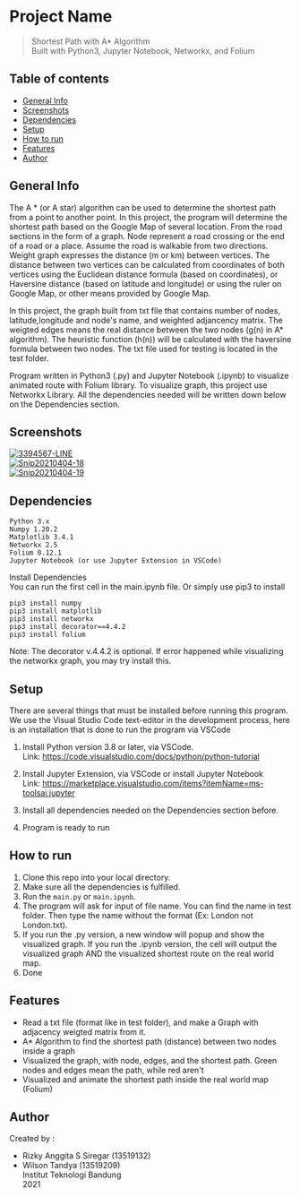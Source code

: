 # Project Name
> Shortest Path with A* Algorithm <br>
> Built with Python3, Jupyter Notebook, Networkx, and Folium

## Table of contents
* [General Info](#general-info)
* [Screenshots](#screenshots)
* [Dependencies](#dependencies)
* [Setup](#setup)
* [How to run](#how-to-run)
* [Features](#features)
* [Author](#author)

## General Info
The A * (or A star) algorithm can be used to determine the shortest path from a point
to another point. In this project, the program will determine the shortest path based on the
Google Map of several location. From the road sections in the form of a graph. Node represent
a road crossing or the end of a road or a place. Assume the road is walkable from two directions. Weight
graph expresses the distance (m or km) between vertices. The distance between two vertices can be calculated from
coordinates of both vertices using the Euclidean distance formula (based on coordinates), or Haversine distance
(based on latitude and longitude) or using the ruler on Google Map, or other means provided by Google Map.

In this project, the graph built from txt file that contains number of nodes, latitude,longitude and node's name,
and weighted adjancency matrix. The weigted edges means the real distance between the two nodes (g(n) in A* algorithm).
The heuristic function (h(n)) will be calculated with the haversine formula between two nodes. The txt file used for testing is
located in the test folder.

Program written in Python3 (.py) and Jupyter Notebook (.ipynb) to visualize animated route with Folium library.
To visualize graph, this project use Networkx Library. All the dependencies needed will be written down below on the Dependencies section.

## Screenshots
<a href="https://imgbb.com/"><img src="https://i.ibb.co/kytY6XM/3394567-LINE.jpg" alt="3394567-LINE" border="0" title="test"></a> <br>
<a href="https://ibb.co/wQKDQBz"><img src="https://i.ibb.co/vdJ2dVj/Snip20210404-18.png" alt="Snip20210404-18" border="0"></a> <br>
<a href="https://ibb.co/G9zRr9d"><img src="https://i.ibb.co/ScFBZc6/Snip20210404-19.png" alt="Snip20210404-19" border="0"></a>

## Dependencies
```
Python 3.x
Numpy 1.20.2
Matplotlib 3.4.1
Networkx 2.5
Folium 0.12.1
Jupyter Notebook (or use Jupyter Extension in VSCode)
```
Install Dependencies <br>
You can run the first cell in the main.ipynb file. Or simply use pip3 to install
```
pip3 install numpy
pip3 install matplotlib
pip3 install networkx
pip3 install decorator==4.4.2
pip3 install folium
```
Note: The decorator v.4.4.2 is optional. If error happened while visualizing the networkx graph, you may try install this.

## Setup
There are several things that must be installed before running this program. We use the Visual Studio Code text-editor in the development process, here is an installation that is done to run the program via VSCode

1. Install Python version 3.8 or later, via VSCode. <br>
    Link: https://code.visualstudio.com/docs/python/python-tutorial

2. Install Jupyter Extension, via VSCode or install Jupyter Notebook <br>
Link: https://marketplace.visualstudio.com/items?itemName=ms-toolsai.jupyter

3. Install all dependencies needed on the Dependencies section before.
4. Program is ready to run

## How to run
1. Clone this repo into your local directory.
2. Make sure all the dependencies is fulfilled.
3. Run the `main.py` or `main.ipynb`.
4. The program will ask for input of file name. You can find the name in test folder. Then type the name without the format (Ex: London not London.txt).
5. If you run the .py version, a new window will popup and show the visualized graph. If you run the .ipynb version, the cell will output the visualized graph AND the visualized shortest route on the real world map.
6. Done

## Features
* Read a txt file (format like in test folder), and make a Graph with adjacency weigted matrix from it.
* A* Algorithm to find the shortest path (distance) between two nodes inside a graph
* Visualized the graph, with node, edges, and the shortest path. Green nodes and edges mean the path, while red aren't
* Visualized and animate the shortest path inside the real world map (Folium)

## Author
Created by :
- Rizky Anggita S Siregar (13519132)
- Wilson Tandya (13519209) <br>
Institut Teknologi Bandung <br>
2021